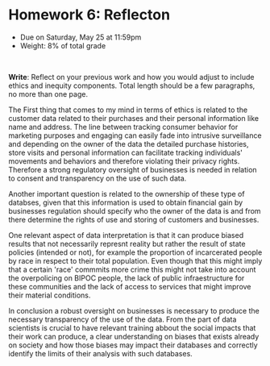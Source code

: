 # Homework 6: Reflecton

- Due on Saturday, May 25 at 11:59pm
- Weight: 8% of total grade

<br>

**Write**: Reflect on your previous work and how you would adjust to include ethics and inequity components. Total length should be a few paragraphs, no more than one page.

The First thing that comes to my mind in terms of ethics is related to the customer data related to their purchases and their personal information like name and address. The line between tracking consumer behavior for marketing purposes and engaging can easily fade into intrusive surveillance and depending on the owner of the data the detailed purchase histories, store visits and personal information can facilitate tracking individuals' movements and behaviors and therefore violating their privacy rights. Therefore a strong regulatory oversight of businesses is needed in relation to consent and transparency on the use of such data. 

Another important question is related to the ownership of these type of databses, given that this information is used to obtain financial gain by businesses regulation should specify who the owner of the data is and from there determine the rights of use and storing of customers and businesses.

One relevant aspect of data interpretation is that it can produce biased results that not necessarily represnt reality but rather the result of state policies (intended or not), for example the proportion of incarcerated people by race in respect to their total population. Even though that this might imply that a certain 'race' commmits more crime this might not take into account the overpolicing on BIPOC people, the lack of  public infraestructure for these communities and the lack of access to services that might improve their material conditions.

In conclusion a robust oversight on businesses is necessary to produce the necessary transparency of the use of the data. From the part of data scientists is crucial to have relevant training abbout the social impacts that their work can produce, a clear understanding on biases that exists already on society and how those biases may impact their databases and correctly identify the limits of their analysis with such databases.




